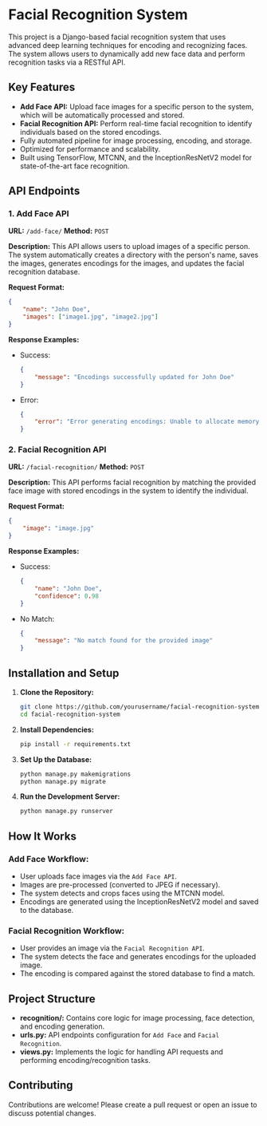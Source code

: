 # Facial Recognition System

This project is a Django-based facial recognition system that uses advanced deep learning techniques for encoding and recognizing faces. The system allows users to dynamically add new face data and perform recognition tasks via a RESTful API.

## Key Features

- **Add Face API:** Upload face images for a specific person to the system, which will be automatically processed and stored.
- **Facial Recognition API:** Perform real-time facial recognition to identify individuals based on the stored encodings.
- Fully automated pipeline for image processing, encoding, and storage.
- Optimized for performance and scalability.
- Built using TensorFlow, MTCNN, and the InceptionResNetV2 model for state-of-the-art face recognition.

## API Endpoints

### 1. Add Face API

**URL:** `/add-face/`
**Method:** `POST`

**Description:** This API allows users to upload images of a specific person. The system automatically creates a directory with the person's name, saves the images, generates encodings for the images, and updates the facial recognition database.

**Request Format:**
```json
{
    "name": "John Doe",
    "images": ["image1.jpg", "image2.jpg"]
}
```

**Response Examples:**
- Success:
  ```json
  {
      "message": "Encodings successfully updated for John Doe"
  }
  ```
- Error:
  ```json
  {
      "error": "Error generating encodings: Unable to allocate memory"
  }
  ```

### 2. Facial Recognition API

**URL:** `/facial-recognition/`
**Method:** `POST`

**Description:** This API performs facial recognition by matching the provided face image with stored encodings in the system to identify the individual.

**Request Format:**
```json
{
    "image": "image.jpg"
}
```

**Response Examples:**
- Success:
  ```json
  {
      "name": "John Doe",
      "confidence": 0.98
  }
  ```
- No Match:
  ```json
  {
      "message": "No match found for the provided image"
  }
  ```

## Installation and Setup

1. **Clone the Repository:**
   ```bash
   git clone https://github.com/yourusername/facial-recognition-system.git
   cd facial-recognition-system
   ```

2. **Install Dependencies:**
   ```bash
   pip install -r requirements.txt
   ```

3. **Set Up the Database:**
   ```bash
   python manage.py makemigrations
   python manage.py migrate
   ```

4. **Run the Development Server:**
   ```bash
   python manage.py runserver
   ```

## How It Works

### Add Face Workflow:
- User uploads face images via the `Add Face API`.
- Images are pre-processed (converted to JPEG if necessary).
- The system detects and crops faces using the MTCNN model.
- Encodings are generated using the InceptionResNetV2 model and saved to the database.

### Facial Recognition Workflow:
- User provides an image via the `Facial Recognition API`.
- The system detects the face and generates encodings for the uploaded image.
- The encoding is compared against the stored database to find a match.

## Project Structure

- **recognition/:** Contains core logic for image processing, face detection, and encoding generation.
- **urls.py:** API endpoints configuration for `Add Face` and `Facial Recognition`.
- **views.py:** Implements the logic for handling API requests and performing encoding/recognition tasks.

## Contributing

Contributions are welcome! Please create a pull request or open an issue to discuss potential changes.
